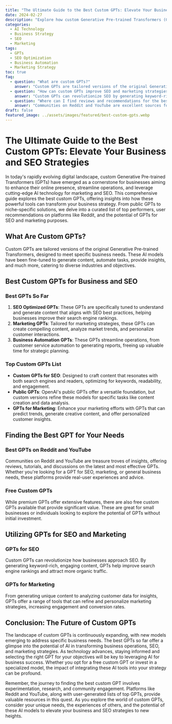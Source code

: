 ```yaml
---
title: "The Ultimate Guide to the Best Custom GPTs: Elevate Your Business and SEO Strategies"
date: 2024-02-27
description: "Explore how custom Generative Pre-trained Transformers (GPTs) can transform your business strategy, streamline operations, and enhance your SEO and marketing efforts. Discover the top GPTs for various business needs and learn how to leverage AI technology for success."
categories:
  - AI Technology
  - Business Strategy
  - SEO
  - Marketing
tags:
  - GPTs
  - SEO Optimization
  - Business Automation
  - Marketing Strategy
toc: true
faq:
  - question: "What are custom GPTs?"
    answer: "Custom GPTs are tailored versions of the original Generative Pre-trained Transformers, designed to meet specific business needs, including content generation, task automation, and providing insights for diverse industries."
  - question: "How can custom GPTs improve SEO and marketing strategies?"
    answer: "Custom GPTs can revolutionize SEO by generating keyword-rich, engaging content to improve search rankings and attract organic traffic. For marketing, they offer tools for content creation, trend prediction, and customer insights to refine strategies and increase conversions."
  - question: "Where can I find reviews and recommendations for the best custom GPTs?"
    answer: "Communities on Reddit and YouTube are excellent sources for reviews, tutorials, and discussions on the latest and most effective GPTs, offering real-user experiences and advice."
draft: false
featured_image: ../assets/images/featured/best-custom-gpts.webp
---
```


# The Ultimate Guide to the Best Custom GPTs: Elevate Your Business and SEO Strategies

In today's rapidly evolving digital landscape, custom Generative Pre-trained Transformers (GPTs) have emerged as a cornerstone for businesses aiming to enhance their online presence, streamline operations, and leverage cutting-edge AI technology for marketing and SEO. This comprehensive guide explores the best custom GPTs, offering insights into how these powerful tools can transform your business strategy. From public GPTs to niche-specific solutions, we delve into a curated list of top performers, user recommendations on platforms like Reddit, and the potential of GPTs for SEO and marketing purposes.

## What Are Custom GPTs?

Custom GPTs are tailored versions of the original Generative Pre-trained Transformers, designed to meet specific business needs. These AI models have been fine-tuned to generate content, automate tasks, provide insights, and much more, catering to diverse industries and objectives.

## Best Custom GPTs for Business and SEO

### Best GPTs So Far

1. **SEO Optimized GPTs**: These GPTs are specifically tuned to understand and generate content that aligns with SEO best practices, helping businesses improve their search engine rankings.
2. **Marketing GPTs**: Tailored for marketing strategies, these GPTs can create compelling content, analyze market trends, and personalize customer interactions.
3. **Business Automation GPTs**: These GPTs streamline operations, from customer service automation to generating reports, freeing up valuable time for strategic planning.

### Top Custom GPTs List

- **Custom GPTs for SEO**: Designed to craft content that resonates with both search engines and readers, optimizing for keywords, readability, and engagement.
- **Public GPTs**: OpenAI's public GPTs offer a versatile foundation, but custom versions refine these models for specific tasks like content creation and data analysis.
- **GPTs for Marketing**: Enhance your marketing efforts with GPTs that can predict trends, generate creative content, and offer personalized customer insights.

## Finding the Best GPT for Your Needs

### Best GPTs on Reddit and YouTube

Communities on Reddit and YouTube are treasure troves of insights, offering reviews, tutorials, and discussions on the latest and most effective GPTs. Whether you're looking for a GPT for SEO, marketing, or general business needs, these platforms provide real-user experiences and advice.

### Free Custom GPTs

While premium GPTs offer extensive features, there are also free custom GPTs available that provide significant value. These are great for small businesses or individuals looking to explore the potential of GPTs without initial investment.

## Utilizing GPTs for SEO and Marketing

### GPTs for SEO

Custom GPTs can revolutionize how businesses approach SEO. By generating keyword-rich, engaging content, GPTs help improve search engine rankings and attract more organic traffic.

### GPTs for Marketing

From generating unique content to analyzing customer data for insights, GPTs offer a range of tools that can refine and personalize marketing strategies, increasing engagement and conversion rates.

## Conclusion: The Future of Custom GPTs

The landscape of custom GPTs is continuously expanding, with new models emerging to address specific business needs. The best GPTs so far offer a glimpse into the potential of AI in transforming business operations, SEO, and marketing strategies. As technology advances, staying informed and selecting the right GPT for your objectives will be key to leveraging AI for business success. Whether you opt for a free custom GPT or invest in a specialized model, the impact of integrating these AI tools into your strategy can be profound.

Remember, the journey to finding the best custom GPT involves experimentation, research, and community engagement. Platforms like Reddit and YouTube, along with user-generated lists of top GPTs, provide valuable resources in this quest. As you explore the world of custom GPTs, consider your unique needs, the experiences of others, and the potential of these AI models to elevate your business and SEO strategies to new heights.

